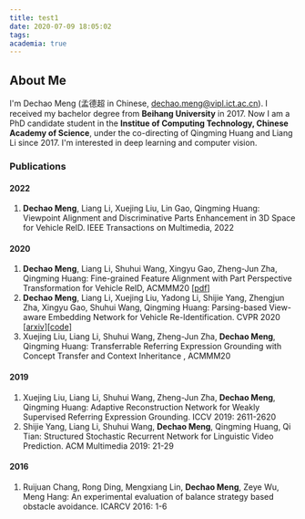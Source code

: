 ```yaml
---
title: test1
date: 2020-07-09 18:05:02
tags:
academia: true
---
```


## About Me

I'm Dechao Meng (孟德超 in Chinese, dechao.meng@vipl.ict.ac.cn). I received my bachelor degree from **Beihang University** in 2017.  Now I am a PhD candidate student in the **Institue of Computing Technology, Chinese Academy of Science**, under the co-directing of Qingming Huang and Liang Li since 2017. I'm interested in deep learning and computer vision.


### Publications

#### 2022
1. **Dechao Meng**, Liang Li, Xuejing Liu, Lin Gao, Qingming Huang: Viewpoint Alignment and Discriminative Parts Enhancement in 3D Space for Vehicle ReID. IEEE Transactions on Multimedia, 2022

#### 2020 

1. **Dechao Meng**, Liang Li, Shuhui Wang, Xingyu Gao, Zheng-Jun Zha, Qingming Huang: Fine-grained Feature Alignment with Part Perspective Transformation for Vehicle ReID, ACMMM20 [\[pdf\]](img/ACMMM20_Dechao.pdf)
2. **Dechao Meng**, Liang Li, Xuejing Liu, Yadong Li, Shijie Yang, Zhengjun Zha, Xingyu Gao, Shuhui Wang, Qingming Huang: Parsing-based View-aware Embedding Network for Vehicle Re-Identification. CVPR 2020 [\[arxiv\]](https://arxiv.org/abs/2004.05021)[\[code\]](https://github.com/silverbulletmdc/PVEN)
3. Xuejing Liu, Liang Li, Shuhui Wang, Zheng-Jun Zha, **Dechao Meng**, Qingming Huang: Transferrable Referring Expression Grounding with Concept Transfer and Context Inheritance , ACMMM20

#### 2019

1. Xuejing Liu, Liang Li, Shuhui Wang, Zheng-Jun Zha, **Dechao Meng**, Qingming Huang: Adaptive Reconstruction Network for Weakly Supervised Referring Expression Grounding. ICCV 2019: 2611-2620
2. Shijie Yang, Liang Li, Shuhui Wang, **Dechao Meng**, Qingming Huang, Qi Tian: Structured Stochastic Recurrent Network for Linguistic Video Prediction. ACM Multimedia 2019: 21-29

#### 2016

1. Ruijuan Chang, Rong Ding, Mengxiang Lin, **Dechao Meng**, Zeye Wu, Meng Hang: An experimental evaluation of balance strategy based obstacle avoidance. ICARCV 2016: 1-6

